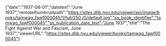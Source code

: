 {"date":"1937-06-01","datetext":"June 1937","remotethumbnailpath":"https://sites.dlib.nyu.edu/viewer/api/image/books/tamwag_fawf000045/1/full/250,/0/default.jpg","ss_book_identifier":"tamwag_fawf000045","ss_publication_date_text":"June 1937","title":"The Fight Against War and Fascism, June 1937","viewerURL":"https://sites.dlib.nyu.edu/viewer/books/tamwag_fawf000045"}
